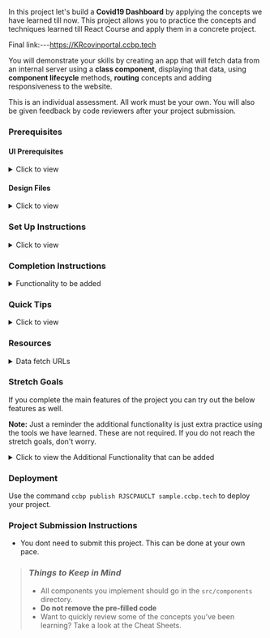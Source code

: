 In this project let's build a **Covid19 Dashboard** by applying the concepts we have learned till now. This project allows you to practice the concepts and techniques learned till React Course and apply them in a concrete project.

Final link:---https://KRcovinportal.ccbp.tech

You will demonstrate your skills by creating an app that will fetch data from an internal server using a **class component**, displaying that data, using **component lifecycle** methods, **routing** concepts and adding responsiveness to the website.

This is an individual assessment. All work must be your own. You will also be given feedback by code reviewers after your project submission.

### Prerequisites

#### UI Prerequisites

<details>
<summary>Click to view</summary>

- What is Figma?
  - Figma is a vector graphics editor and prototyping tool which is primarily web-based. You can check more info on the <a href="https://www.figma.com/" target="_blank">Website</a>.
- Create a Free account in Figma
  - Kindly follow the instructions as shown in <a href="https://www.youtube.com/watch?v=hrHL2VLMl7g&t=37s" target="_blank">this</a> video to create a Free Figma account.
- How to Check CSS in Figma?
  - Kindly follow the instructions as shown in <a href="https://www.youtube.com/watch?v=B242nuM3y2s" target="_blank">this</a> video to check CSS in the Figma screen.
- Export Images in Figma screen
  - Kindly follow the instructions as shown in <a href="https://www.youtube.com/watch?v=NpzL1MONwaw" target="_blank">this</a> video to export images from the Figma screen.
  - Check <a href="https://help.trydesignlab.com/hc/en-us/articles/360011010634-How-do-I-export-images-and-PDFs-from-Sketch-or-Figma-in-my-short-course-" target="_blank">this</a> reference docs to export images in Figma screen.

</details>

#### Design Files

<details>
<summary>Click to view</summary>

- You can check the **Design Files** for different devices <a href="https://www.figma.com/file/lGl9tRXcsmxicjTITM2A8P/Covid19_Dashboard?node-id=0%3A1" target="_blank" >here</a>.

</details>

### Set Up Instructions

<details>
<summary>Click to view</summary>

- Download dependencies by running `npm install`
- Start up the app using `npm start`
</details>

### Completion Instructions

<details>
<summary>Functionality to be added</summary>

The app must have the following functionalities

- Users should be able to navigate to Home, About routes using links in Navbar.
- Users should be able to view the website responsively in mobile view, tablet view as well.
- Home Route
  - Users should be able to see stats of confirmed, active, recovered, deceased cases in India.
  - Users should be able to navigate to home route when clicking on **COVID19INDIA** logo.
  - Users should be able to see state wise confirmed, active, recovered,deceased cases in a table.
  - Users should be able to sort the stats based on States/UT.
  - Users should be able to see Home with highlighted text in Navbar.
  - Users should be able to see the footer as shown in figma.
- Search Functionality
  - Users should be able to search across all states in India and see the suggestions as a dropdown.
  - Users should be able to navigate to a State Specific Page after clicking on the suggestion.
  - When the users clicks on a state suggestion, it should open a new page with respective state details.
- State Specific Route
  - Users should be able to see the state name and last updated date.
  - Users should be able to see stats of confirmed, active, recovered, deceased cases in specific states.
  - Users should be able to see the tested count.
  - Users should be able to see Top districts for confirmed, active, recovered,deceased cases.
  - Users should be able to see spread trends for both cumulative and daily.
  - Users should be able to see dropdown in spread trends to select different districts.
  - Users should be able to see the footer as shown in figma.
- About Route
  - Users should be able to see faqs.
  - Users should be able to see About with highlighted text in Navbar.
  - Users should be able to see the footer as shown in figma.

</details>

### Quick Tips

<details>
<summary>Click to view</summary>

- Use React Charts package to implement given charts
  - React charts <a href="https://www.npmjs.com/package/recharts" target="_blank" >Documentation</a>.
  - Line chart implementation <a href="https://codesandbox.io/s/dark-theme-switch-forked-6keo4?file=/src/Dashboard/Chart.js" target="_blank">CodeSandbox</a>.
  - Multi area chart implementation <a href="https://codesandbox.io/s/react-chartjs-2-line-chart-example-forked-kzspl?file=/src/App.js" target="_blank">CodeSandbox</a>.
- Implement Select fields using this package
  - React select <a href="https://www.npmjs.com/package/react-select/v/2.4.3" target="_blank">Documentation</a>.
  - React select implementation <a href="https://codesandbox.io/s/react-select-dropdown-example-forked-su3x2?file=/package.json:253-258" target="_blank">CodeSandbox</a>.
- Usage of extracting date wise stats <a href="https://codepen.io/nagendra-pujari1191/pen/YzVMXxz?editors=0010" target="_blank">Codepen</a>.
</details>

### Resources

<details>
<summary>Data fetch URLs</summary>

- Home Route:

  - Get stats of confirmed, active, recovered, deceased cases in India:

    ```js
    'https://data.covid19india.org/v4/min/data.min.json'

    ```

  - Get stats of confirmed, active, recovered, deceased cases state wise:

    ```js
    'https://data.covid19india.org/v4/min/data.min.json'

    ```

- State-Specific Route:

  - Get tested count, last updated:

    ```js
    'https://data.covid19india.org/v4/min/data.min.json'
    //(the response contains stats of all the States, You can use a state code (Ex:- "AP") to get specific state stats.)

    ```

  - Get stats of confirmed, active,recovered, deceased cases in specific states:

    ```js
    'https://data.covid19india.org/v4/min/data.min.json'
    //(the response contains stats of all the States, You can use a state code (Ex:- "AP") to get specific state stats.)

    ```

  - Get districts (sort to show Top Districts):

    ```js
    'https://data.covid19india.org/v4/min/data.min.json'
    //(the response contains stats of all the States, You can use a state code (Ex:- "AP") to get specific state stats.)

    ```

  - Get timelines to show spread trends:

    ```js
    'https://data.covid19india.org/v4/min/timeseries-AP.min.json'
    //(change state code in URL for other states)

    //(or)

    'https://data.covid19india.org/v4/min/timeseries.min.json'
    //(the response contains stats of all the States, You can use a state code (Ex:- "AP") to get specific state stats.)

    ```

- About Route:

  - Get faqs:

    ```js
    'https://data.covid19india.org/website_data.json'

    ```

- Vaccination Details Route:

  - Get states data:

    ```js
    'https://cdn-api.co-vin.in/api/v2/admin/location/states'

    ```

  - Get Districts data (state specific):

    ```js
    'https://cdn-api.co-vin.in/api/v2/admin/location/districts/2'
    //(change state id in URL)

    ```

  - Get sites conducting vaccination, total registrations, total vaccination, vaccination trends, vaccination - category, vaccination by age Details:

    ```js
    'https://api.cowin.gov.in/api/v1/reports/v2/getPublicReports?state_id=1&district_id=&date=2021-06-12'
    //(change date in URL)

    ```

</details>

### Stretch Goals

If you complete the main features of the project you can try out the below features as well.

**Note:** Just a reminder the additional functionality is just extra practice using the tools we have learned. These are not required. If you do not reach the stretch goals, don't worry.

<details>
<summary>Click to view the Additional Functionality that can be added</summary>

- Users should be able to see Themes (Light & Dark) in Navbar.
- State Specific Route
  - Users should be able to see India maps with highlighting states.
- Vaccination Details Route
  - Users should be able to see dropdowns to select state and district.
  - Users should be able to see Sites Conducting Vaccination, Total Registrations, Total Vaccination Doses sections.
  - Users should be able to see Vaccination Trends for both by doses and ages section.
  - Users should be able to see Vaccination Details with highlighted text in Navbar.

</details>

### Deployment

Use the command `ccbp publish RJSCPAUCLT sample.ccbp.tech` to deploy your project.

### Project Submission Instructions

- You dont need to submit this project. This can be done at your own pace.

> ### _Things to Keep in Mind_
>
> - All components you implement should go in the `src/components` directory.
> - **Do not remove the pre-filled code**
> - Want to quickly review some of the concepts you’ve been learning? Take a look at the Cheat Sheets.
